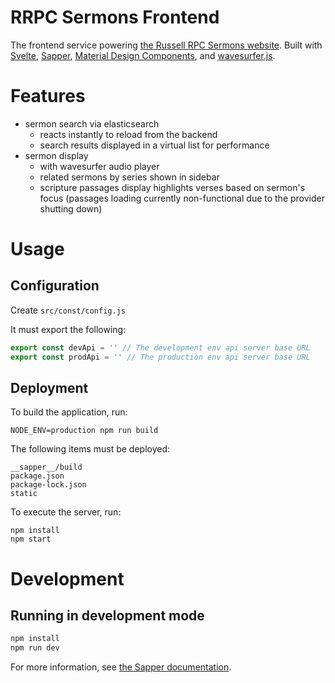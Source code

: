 # RRPC Sermons Frontend

The frontend service powering [the Russell RPC Sermons website](http://sermons.russellrpc.org/). Built with [Svelte](https://svelte.dev), [Sapper](https://sapper.svelte.dev), [Material Design Components](https://github.com/material-components/material-components-web), and [wavesurfer.js](https://wavesurfer-js.org/).

# Features
- sermon search via elasticsearch
  - reacts instantly to reload from the backend
  - search results displayed in a virtual list for performance
- sermon display
  - with wavesurfer audio player
  - related sermons by series shown in sidebar
  - scripture passages display highlights verses based on sermon's focus (passages loading currently non-functional due to the provider shutting down)

# Usage

## Configuration

Create `src/const/config.js`

It must export the following:

```js
export const devApi = '' // The development env api server base URL
export const prodApi = '' // The production env api server base URL
```

## Deployment

To build the application, run:

```shell
NODE_ENV=production npm run build
```

The following items must be deployed:

```
__sapper__/build
package.json
package-lock.json
static
```

To execute the server, run:

```shell
npm install
npm start
```

# Development

## Running in development mode

```bash
npm install
npm run dev
```

For more information, see [the Sapper documentation](https://sapper.svelte.dev/).
